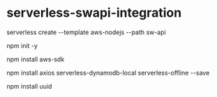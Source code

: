 # serverless-swapi-integration


serverless create --template aws-nodejs --path sw-api


npm init -y

npm install aws-sdk


npm install axios serverless-dynamodb-local serverless-offline --save

npm install uuid



<!-- sls dynamodb install -->